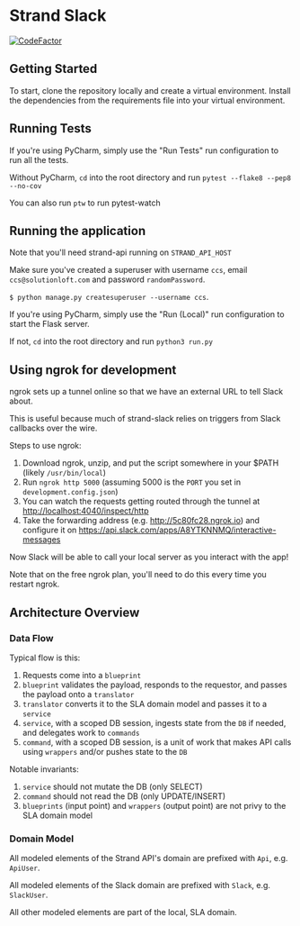 # Strand Slack

[![CodeFactor](https://www.codefactor.io/repository/github/solutionloft/code-clippy-slack/badge)](https://www.codefactor.io/repository/github/solutionloft/strand-slack)

## Getting Started
To start, clone the repository locally and create a virtual environment. Install the dependencies from the requirements file into your virtual environment.

## Running Tests
If you're using PyCharm, simply use the "Run Tests" run configuration to run all the tests.

Without PyCharm, `cd` into the root directory and run `pytest --flake8 --pep8 --no-cov`

You can also run `ptw` to run pytest-watch

## Running the application
Note that you'll need strand-api running on `STRAND_API_HOST`

Make sure you've created a superuser with username `ccs`, email `ccs@solutionloft.com` and password `randomPassword`.

`$ python manage.py createsuperuser --username ccs`.

If you're using PyCharm, simply use the "Run (Local)" run configuration to start the Flask server.

If not, `cd` into the root directory and run `python3 run.py`


## Using ngrok for development
ngrok sets up a tunnel online so that we have an external URL to tell Slack about.

This is useful because much of strand-slack relies on triggers from Slack callbacks over the wire.

Steps to use ngrok:
1) Download ngrok, unzip, and put the script somewhere in your $PATH (likely `/usr/bin/local`)
2) Run `ngrok http 5000` (assuming 5000 is the `PORT` you set in `development.config.json`)
3) You can watch the requests getting routed through the tunnel at <http://localhost:4040/inspect/http>
4) Take the forwarding address (e.g. <http://5c80fc28.ngrok.io>) and configure it on <https://api.slack.com/apps/A8YTKNNMQ/interactive-messages>

Now Slack will be able to call your local server as you interact with the app!

Note that on the free ngrok plan, you'll need to do this every time you restart ngrok.


## Architecture Overview

### Data Flow

Typical flow is this:
1) Requests come into a `blueprint`
2) `blueprint` validates the payload, responds to the requestor, and passes the payload onto a `translator`
3) `translator` converts it to the SLA domain model and passes it to a `service`
4) `service`, with a scoped DB session, ingests state from the `DB` if needed, and delegates work to `commands`
5) `command`, with a scoped DB session, is a unit of work that makes API calls using `wrappers` and/or pushes state to the `DB`

Notable invariants:
1) `service` should not mutate the DB (only SELECT)
2) `command` should not read the DB (only UPDATE/INSERT)
3) `blueprints` (input point) and `wrappers` (output point) are not privy to the SLA domain model

### Domain Model

All modeled elements of the Strand API's domain are prefixed with `Api`, e.g. `ApiUser`.

All modeled elements of the Slack domain are prefixed with `Slack`, e.g. `SlackUser`.

All other modeled elements are part of the local, SLA domain.

